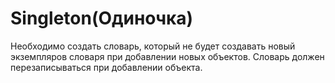 # Singleton(Одиночка)
Необходимо создать словарь, который не будет создавать новый экземпляров словаря при добавлении новых объектов.
Словарь должен перезаписываться при добавлении объекта.
